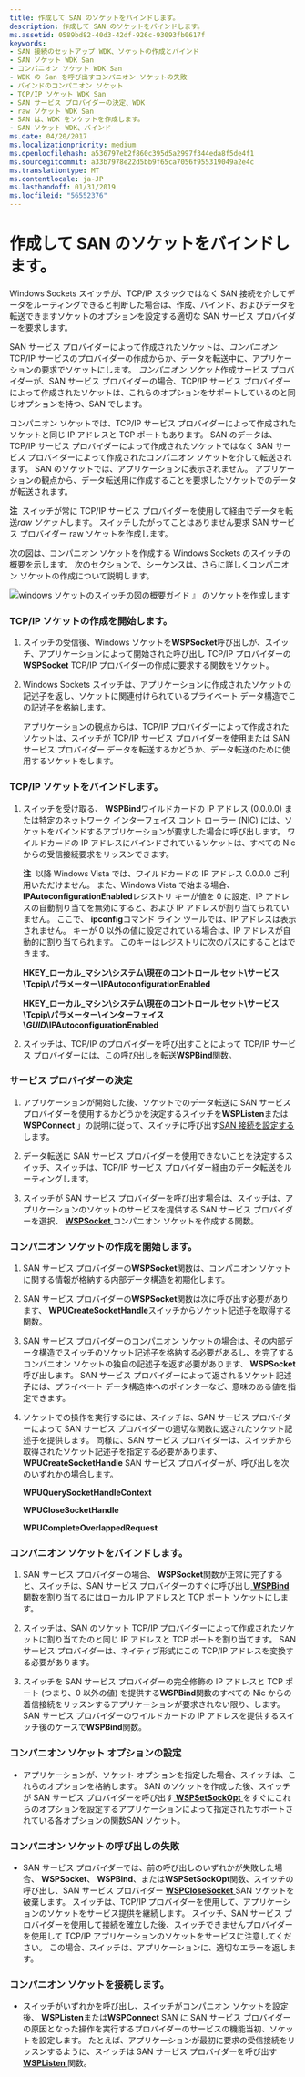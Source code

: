 ```yaml
---
title: 作成して SAN のソケットをバインドします。
description: 作成して SAN のソケットをバインドします。
ms.assetid: 0589bd82-40d3-42df-926c-93093fb0617f
keywords:
- SAN 接続のセットアップ WDK、ソケットの作成とバインド
- SAN ソケット WDK San
- コンパニオン ソケット WDK San
- WDK の San を呼び出すコンパニオン ソケットの失敗
- バインドのコンパニオン ソケット
- TCP/IP ソケット WDK San
- SAN サービス プロバイダーの決定、WDK
- raw ソケット WDK San
- SAN は、WDK をソケットを作成します。
- SAN ソケット WDK、バインド
ms.date: 04/20/2017
ms.localizationpriority: medium
ms.openlocfilehash: a536797eb2f860c395d5a2997f344eda8f5de4f1
ms.sourcegitcommit: a33b7978e22d5bb9f65ca7056f955319049a2e4c
ms.translationtype: MT
ms.contentlocale: ja-JP
ms.lasthandoff: 01/31/2019
ms.locfileid: "56552376"
---
```

# <a name="creating-and-binding-san-sockets"></a>作成して SAN のソケットをバインドします。





Windows Sockets スイッチが、TCP/IP スタックではなく SAN 接続を介してデータをルーティングできると判断した場合は、作成、バインド、およびデータを転送できますソケットのオプションを設定する適切な SAN サービス プロバイダーを要求します。

SAN サービス プロバイダーによって作成されたソケットは、*コンパニオン*TCP/IP サービスのプロバイダーの作成からか、データを転送中に、アプリケーションの要求でソケットにします。 *コンパニオン ソケット*作成サービス プロバイダーが、SAN サービス プロバイダーの場合、TCP/IP サービス プロバイダーによって作成されたソケットは、これらのオプションをサポートしているのと同じオプションを持つ、SAN でします。

コンパニオン ソケットでは、TCP/IP サービス プロバイダーによって作成されたソケットと同じ IP アドレスと TCP ポートもあります。 SAN のデータは、TCP/IP サービス プロバイダーによって作成されたソケットではなく SAN サービス プロバイダーによって作成されたコンパニオン ソケットを介して転送されます。 SAN のソケットでは、アプリケーションに表示されません。 アプリケーションの観点から、データ転送用に作成することを要求したソケットでのデータが転送されます。

**注**  スイッチが常に TCP/IP サービス プロバイダーを使用して経由でデータを転送*raw ソケット*します。 スイッチしたがってことはありません要求 SAN サービス プロバイダー raw ソケットを作成します。

 

次の図は、コンパニオン ソケットを作成する Windows Sockets のスイッチの概要を示します。 次のセクションで、シーケンスは、さらに詳しくコンパニオン ソケットの作成について説明します。

![windows ソケットのスイッチの図の概要ガイド 』 のソケットを作成します](images/apiflow2.png)

### <a name="initiating-creation-of-a-tcpip-socket"></a>TCP/IP ソケットの作成を開始します。

1.  スイッチの受信後、Windows ソケットを**WSPSocket**呼び出しが、スイッチ、アプリケーションによって開始された呼び出し TCP/IP プロバイダーの**WSPSocket** TCP/IP プロバイダーの作成に要求する関数をソケット。

2.  Windows Sockets スイッチは、アプリケーションに作成されたソケットの記述子を返し、ソケットに関連付けられているプライベート データ構造でこの記述子を格納します。

    アプリケーションの観点からは、TCP/IP プロバイダーによって作成されたソケットは、スイッチが TCP/IP サービス プロバイダーを使用または SAN サービス プロバイダー データを転送するかどうか、データ転送のために使用するソケットをします。

### <a name="binding-a-tcpip-socket"></a>TCP/IP ソケットをバインドします。

1.  スイッチを受け取る、 **WSPBind**ワイルドカードの IP アドレス (0.0.0.0) または特定のネットワーク インターフェイス コント ローラー (NIC) には、ソケットをバインドするアプリケーションが要求した場合に呼び出します。 ワイルドカードの IP アドレスにバインドされているソケットは、すべての Nic からの受信接続要求をリッスンできます。

    **注**  以降 Windows Vista では、ワイルドカードの IP アドレス 0.0.0.0 ご利用いただけません。
    また、Windows Vista で始まる場合、 **IPAutoconfigurationEnabled**レジストリ キーが値を 0 に設定、IP アドレスの自動割り当てを無効にすると、および IP アドレスが割り当てられていません。 ここで、 **ipconfig**コマンド ライン ツールでは、IP アドレスは表示されません。 キーが 0 以外の値に設定されている場合は、IP アドレスが自動的に割り当てられます。 このキーはレジストリに次のパスにすることはできます。

    **HKEY\_ローカル\_マシン\\システム\\現在のコントロール セット\\サービス\\Tcpip\\パラメーター\\IPAutoconfigurationEnabled**

    **HKEY\_ローカル\_マシン\\システム\\現在のコントロール セット\\サービス\\Tcpip\\パラメーター\\インターフェイス\\*GUID*\\IPAutoconfigurationEnabled**

     

2.  スイッチは、TCP/IP のプロバイダーを呼び出すことによって TCP/IP サービス プロバイダーには、この呼び出しを転送**WSPBind**関数。

### <a name="service-provider-determination"></a>サービス プロバイダーの決定

1.  アプリケーションが開始した後、ソケットでのデータ転送に SAN サービス プロバイダーを使用するかどうかを決定するスイッチを**WSPListen**または**WSPConnect** 」の説明に従って、スイッチに呼び出す[SAN 接続を設定する](setting-up-a-san-connection.md)します。

2.  データ転送に SAN サービス プロバイダーを使用できないことを決定するスイッチ、スイッチは、TCP/IP サービス プロバイダー経由のデータ転送をルーティングします。

3.  スイッチが SAN サービス プロバイダーを呼び出す場合は、スイッチは、アプリケーションのソケットのサービスを提供する SAN サービス プロバイダーを選択、 [ **WSPSocket** ](https://msdn.microsoft.com/library/windows/hardware/ff566319)コンパニオン ソケットを作成する関数。

### <a name="initiating-creation-of-a-companion-socket"></a>コンパニオン ソケットの作成を開始します。

1.  SAN サービス プロバイダーの**WSPSocket**関数は、コンパニオン ソケットに関する情報が格納する内部データ構造を初期化します。

2.  SAN サービス プロバイダーの**WSPSocket**関数は次に呼び出す必要があります、 **WPUCreateSocketHandle**スイッチからソケット記述子を取得する関数。

3.  SAN サービス プロバイダーのコンパニオン ソケットの場合は、その内部データ構造でスイッチのソケット記述子を格納する必要があるし、を完了するコンパニオン ソケットの独自の記述子を返す必要があります、 **WSPSocket**呼び出します。 SAN サービス プロバイダーによって返されるソケット記述子には、プライベート データ構造体へのポインターなど、意味のある値を指定できます。

4.  ソケットでの操作を実行するには、スイッチは、SAN サービス プロバイダーによって SAN サービス プロバイダーの適切な関数に返されたソケット記述子を提供します。 同様に、SAN サービス プロバイダーは、スイッチから取得されたソケット記述子を指定する必要があります、 **WPUCreateSocketHandle** SAN サービス プロバイダーが、呼び出しを次のいずれかの場合します。

    **WPUQuerySocketHandleContext**

    **WPUCloseSocketHandle**

    **WPUCompleteOverlappedRequest**

### <a name="binding-a-companion-socket"></a>コンパニオン ソケットをバインドします。

1.  SAN サービス プロバイダーの場合、 **WSPSocket**関数が正常に完了すると、スイッチは、SAN サービス プロバイダーのすぐに呼び出し[ **WSPBind** ](https://msdn.microsoft.com/library/windows/hardware/ff566268)関数を割り当てるにはローカル IP アドレスと TCP ポート ソケットにします。

2.  スイッチは、SAN のソケット TCP/IP プロバイダーによって作成されたソケットに割り当てたのと同じ IP アドレスと TCP ポートを割り当てます。 SAN サービス プロバイダーは、ネイティブ形式にこの TCP/IP アドレスを変換する必要があります。

3.  スイッチを SAN サービス プロバイダーの完全修飾の IP アドレスと TCP ポート (つまり、0 以外の値) を提供する**WSPBind**関数のすべての Nic からの着信接続をリッスンするアプリケーションが要求されない限り、します。 SAN サービス プロバイダーのワイルドカードの IP アドレスを提供するスイッチ後のケースで**WSPBind**関数。

### <a name="setting-options-for-a-companion-socket"></a>コンパニオン ソケット オプションの設定

-   アプリケーションが、ソケット オプションを指定した場合、スイッチは、これらのオプションを格納します。 SAN のソケットを作成した後、スイッチが SAN サービス プロバイダーを呼び出す[ **WSPSetSockOpt** ](https://msdn.microsoft.com/library/windows/hardware/ff566318)をすぐにこれらのオプションを設定するアプリケーションによって指定されたサポートされている各オプションの関数SAN ソケット。

### <a name="failing-a-companion-socket-call"></a>コンパニオン ソケットの呼び出しの失敗

-   SAN サービス プロバイダーでは、前の呼び出しのいずれかが失敗した場合、 **WSPSocket**、 **WSPBind**、または**WSPSetSockOpt**関数、スイッチの呼び出し、SAN サービス プロバイダー [**WSPCloseSocket** ](https://msdn.microsoft.com/library/windows/hardware/ff566273) SAN ソケットを破棄します。 スイッチは、TCP/IP プロバイダーを使用して、アプリケーションのソケットをサービス提供を継続します。 スイッチ、SAN サービス プロバイダーを使用して接続を確立した後、スイッチできませんプロバイダーを使用して TCP/IP アプリケーションのソケットをサービスに注意してください。 この場合、スイッチは、アプリケーションに、適切なエラーを返します。

### <a name="connecting-the-companion-socket"></a>コンパニオン ソケットを接続します。

-   スイッチがいずれかを呼び出し、スイッチがコンパニオン ソケットを設定後、 **WSPListen**または**WSPConnect** SAN に SAN サービス プロバイダーの原因となった操作を実行するプロバイダーのサービスの機能当初、ソケットを設定します。 たとえば、アプリケーションが最初に要求の受信接続をリッスンするように、スイッチは SAN サービス プロバイダーを呼び出す[ **WSPListen** ](https://msdn.microsoft.com/library/windows/hardware/ff566297)関数。

 

 





